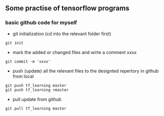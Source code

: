 ## Some practise of tensorflow programs


### basic github code for myself
- git initialization (cd into the relevant folder first)
```
git init
```
- mark the added or changed files and wirte a comment xxxx
```
git commit -m 'xxxx'
```
- push (update) all the relevant files to the designted repertory in github from local
```
git push tf_learning master
git push tf_learning +master
```

- pull update from github
```
git pull tf_learning master
```
